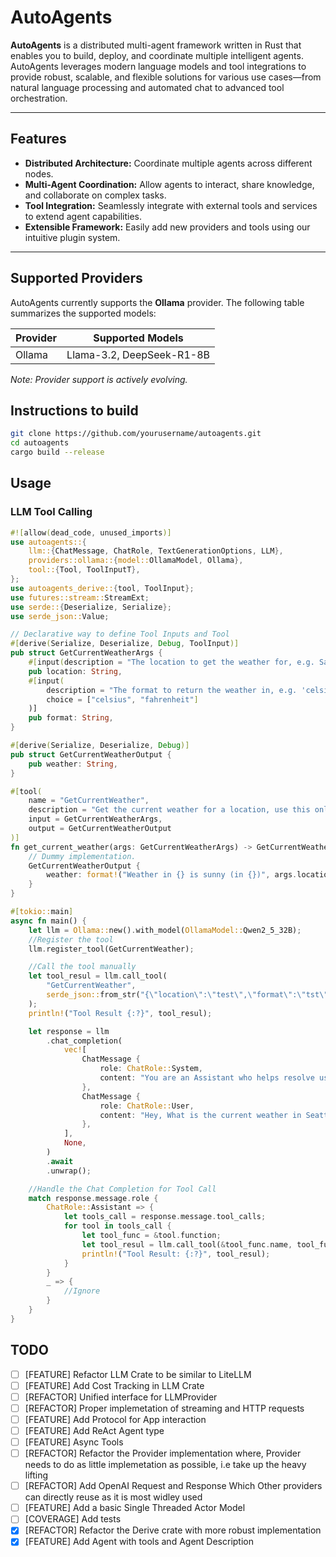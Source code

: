# AutoAgents

**AutoAgents** is a distributed multi-agent framework written in Rust that enables you to build, deploy, and coordinate multiple intelligent agents. AutoAgents leverages modern language models and tool integrations to provide robust, scalable, and flexible solutions for various use cases—from natural language processing and automated chat to advanced tool orchestration.

---

## Features

- **Distributed Architecture:** Coordinate multiple agents across different nodes.
- **Multi-Agent Coordination:** Allow agents to interact, share knowledge, and collaborate on complex tasks.
- **Tool Integration:** Seamlessly integrate with external tools and services to extend agent capabilities.
- **Extensible Framework:** Easily add new providers and tools using our intuitive plugin system.

---

## Supported Providers

AutoAgents currently supports the **Ollama** provider. The following table summarizes the supported models:

| Provider | Supported Models               |
|----------|--------------------------------|
| Ollama   | Llama-3.2, DeepSeek-R1-8B      |

*Note: Provider support is actively evolving.*


## Instructions to build
```sh
git clone https://github.com/yourusername/autoagents.git
cd autoagents
cargo build --release
```

## Usage

### LLM Tool Calling
```rs
#![allow(dead_code, unused_imports)]
use autoagents::{
    llm::{ChatMessage, ChatRole, TextGenerationOptions, LLM},
    providers::ollama::{model::OllamaModel, Ollama},
    tool::{Tool, ToolInputT},
};
use autoagents_derive::{tool, ToolInput};
use futures::stream::StreamExt;
use serde::{Deserialize, Serialize};
use serde_json::Value;

// Declarative way to define Tool Inputs and Tool
#[derive(Serialize, Deserialize, Debug, ToolInput)]
pub struct GetCurrentWeatherArgs {
    #[input(description = "The location to get the weather for, e.g. San Francisco, CA")]
    pub location: String,
    #[input(
        description = "The format to return the weather in, e.g. 'celsius' or 'fahrenheit'",
        choice = ["celsius", "fahrenheit"]
    )]
    pub format: String,
}

#[derive(Serialize, Deserialize, Debug)]
pub struct GetCurrentWeatherOutput {
    pub weather: String,
}

#[tool(
    name = "GetCurrentWeather",
    description = "Get the current weather for a location, use this only when requested for weather",
    input = GetCurrentWeatherArgs,
    output = GetCurrentWeatherOutput
)]
fn get_current_weather(args: GetCurrentWeatherArgs) -> GetCurrentWeatherOutput {
    // Dummy implementation.
    GetCurrentWeatherOutput {
        weather: format!("Weather in {} is sunny (in {})", args.location, args.format),
    }
}

#[tokio::main]
async fn main() {
    let llm = Ollama::new().with_model(OllamaModel::Qwen2_5_32B);
    //Register the tool
    llm.register_tool(GetCurrentWeather);

    //Call the tool manually
    let tool_resul = llm.call_tool(
        "GetCurrentWeather",
        serde_json::from_str("{\"location\":\"test\",\"format\":\"tst\"}").unwrap(),
    );
    println!("Tool Result {:?}", tool_resul);

    let response = llm
        .chat_completion(
            vec![
                ChatMessage {
                    role: ChatRole::System,
                    content: "You are an Assistant who helps resolve user queries. Use tools only when asked for!".into(),
                },
                ChatMessage {
                    role: ChatRole::User,
                    content: "Hey, What is the current weather in Seattle?".into(),
                },
            ],
            None,
        )
        .await
        .unwrap();

    //Handle the Chat Completion for Tool Call
    match response.message.role {
        ChatRole::Assistant => {
            let tools_call = response.message.tool_calls;
            for tool in tools_call {
                let tool_func = &tool.function;
                let tool_resul = llm.call_tool(&tool_func.name, tool_func.arguments.clone());
                println!("Tool Result: {:?}", tool_resul);
            }
        }
        _ => {
            //Ignore
        }
    }
}
```

## TODO
- [ ] [FEATURE] Refactor LLM Crate to be similar to LiteLLM
- [ ] [FEATURE] Add Cost Tracking in LLM Crate
- [ ] [REFACTOR] Unified interface for LLMProvider
- [ ] [REFACTOR] Proper implemetation of streaming and HTTP requests
- [ ] [FEATURE] Add Protocol for App interaction
- [ ] [FEATURE] Add ReAct Agent type
- [ ] [FEATURE] Async Tools
- [ ] [REFACTOR] Refactor the Provider implementation where, Provider needs to do as little implemetation as possible,
  i.e take up the heavy lifting
- [ ] [REFACTOR] Add OpenAI Request and Response Which Other providers can directly reuse as it is most widley used
- [ ] [FEATURE] Add a basic Single Threaded Actor Model
- [ ] [COVERAGE] Add tests
- [x] [REFACTOR] Refactor the Derive crate with more robust implementation
- [x] [FEATURE] Add Agent with tools and Agent Description
